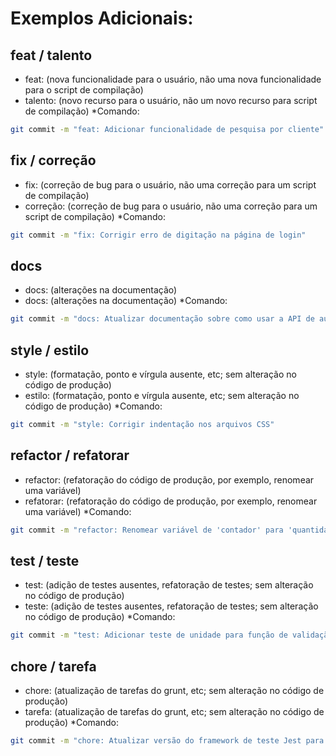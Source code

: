 # Exemplos Adicionais:

## feat / talento
* feat: (nova funcionalidade para o usuário, não uma nova funcionalidade para o script de compilação)
* talento: (novo recurso para o usuário, não um novo recurso para script de compilação)
*Comando:
```bash
git commit -m "feat: Adicionar funcionalidade de pesquisa por cliente"
```
## fix / correção
* fix: (correção de bug para o usuário, não uma correção para um script de compilação)
* correção: (correção de bug para o usuário, não uma correção para um script de compilação)
*Comando:
```bash
git commit -m "fix: Corrigir erro de digitação na página de login"
```
## docs
* docs: (alterações na documentação)
* docs: (alterações na documentação)
*Comando:
```bash
git commit -m "docs: Atualizar documentação sobre como usar a API de autenticação"
```
## style / estilo
* style: (formatação, ponto e vírgula ausente, etc; sem alteração no código de produção)
* estilo: (formatação, ponto e vírgula ausente, etc; sem alteração no código de produção)
*Comando:
```bash
git commit -m "style: Corrigir indentação nos arquivos CSS"
```

## refactor / refatorar
* refactor: (refatoração do código de produção, por exemplo, renomear uma variável)
* refatorar: (refatoração do código de produção, por exemplo, renomear uma variável)
*Comando:
```bash
git commit -m "refactor: Renomear variável de 'contador' para 'quantidadePedidos'"
```

## test / teste
* test: (adição de testes ausentes, refatoração de testes; sem alteração no código de produção)
* teste: (adição de testes ausentes, refatoração de testes; sem alteração no código de produção)
*Comando:
```bash
git commit -m "test: Adicionar teste de unidade para função de validação de e-mail"
```

## chore / tarefa
* chore: (atualização de tarefas do grunt, etc; sem alteração no código de produção)
* tarefa: (atualização de tarefas do grunt, etc; sem alteração no código de produção)
*Comando:
```bash
git commit -m "chore: Atualizar versão do framework de teste Jest para a última"
```
